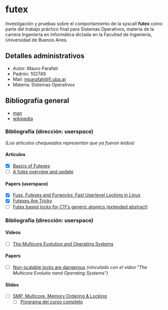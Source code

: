 # futex
Investigación y pruebas sobre el comportamiento de la syscall **futex** como parte del trabajo práctico final para Sistemas Operativos, materia de la carrera Ingeniería en Informática dictada en la Facultad de Ingeniería, Universidad de Buenos Aires.

## Detalles administrativos
* Autor: Mauro Parafati
* Padrón: 102749
* Mail: mparafati@fi.uba.ar
* Materia: Sistemas Operativos

## Bibliografía general
* [man](https://man7.org/linux/man-pages/man2/futex.2.html)
* [wikipedia](https://en.wikipedia.org/wiki/Futex)

### Bibliografía (dirección: userspace)
*(Los articulos chequeados representan que ya fueron leídos)*

#### Articulos
- [x] [Basics of Futexes](https://eli.thegreenplace.net/2018/basics-of-futexes)
- [ ] [A futex overview and update](https://lwn.net/Articles/360699/)

#### Papers (userspace)
- [x] [Fuss, Futexes and Furwocks: Fast Userlevel Locking in Linux](docs/userspace/Fuss_Futexes_and_Furwocks_Fast_Userlevel_Locking_in_Linux.pdf)
- [x] [Futexes Are Tricky](docs/userspace/Futexes_are_Tricky.pdf)
- [ ] [Futex based locks for C11's generic atomics (extended abstract)](docs/userspace/Futex_based_locks_for_C11s_generic_atomics.pdf)

### Bibliografía (dirección: userspace)

#### Videos
- [ ] [The Multicore Evolution and Operating Systems](https://www.youtube.com/watch?v=Ht6UPeQtFgo&ab_channel=uwaterloo)

#### Papers
- [ ] [Non-scalable locks are dangerous](docs/kernel/Non_scalable_locks_are_dangerous.pdf) *(vinculado con el video "The Multicore Evolutio nand Operating Systems")*

#### Slides
- [ ] [SMP, Multicore, Memory Ordering & Locking](docs/kernel/05-smp_locking.pdf)
    - [ ] [Programa del curso completo](https://www.cse.unsw.edu.au/~cs9242/20/lectures.shtml)
